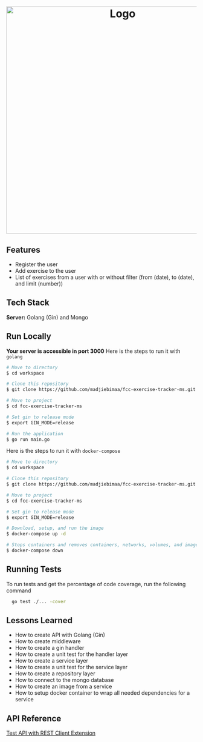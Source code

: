 <h1 align="center">
  <img src="https://i.ibb.co/LhGDRPq/Solution-5-File-Metadata.png" alt="Logo" width="600">
</h1>

## Features

- Register the user
- Add exercise to the user
- List of exercises from a user with or without filter (from (date), to (date), and limit (number))

## Tech Stack

**Server:** Golang (Gin) and Mongo

## Run Locally

**Your server is accessible in port 3000**
Here is the steps to run it with `golang`

```bash
# Move to directory
$ cd workspace

# Clone this repository
$ git clone https://github.com/madjiebimaa/fcc-exercise-tracker-ms.git

# Move to project
$ cd fcc-exercise-tracker-ms

# Set gin to release mode
$ export GIN_MODE=release

# Run the application
$ go run main.go
```

Here is the steps to run it with `docker-compose`

```bash
# Move to directory
$ cd workspace

# Clone this repository
$ git clone https://github.com/madjiebimaa/fcc-exercise-tracker-ms.git

# Move to project
$ cd fcc-exercise-tracker-ms

# Set gin to release mode
$ export GIN_MODE=release

# Download, setup, and run the image
$ docker-compose up -d

# Stops containers and removes containers, networks, volumes, and images created by up
$ docker-compose down
```

## Running Tests

To run tests and get the percentage of code coverage, run the following command

```bash
  go test ./... -cover
```

## Lessons Learned

- How to create API with Golang (Gin)
- How to create middleware
- How to create a gin handler
- How to create a unit test for the handler layer
- How to create a service layer
- How to create a unit test for the service layer
- How to create a repository layer
- How to connect to the mongo database
- How to create an image from a service
- How to setup docker container to wrap all needed dependencies for a service

## API Reference

[Test API with REST Client Extension](https://github.com/madjiebimaa/fcc-exercise-tracker-ms/tree/main/docs/apis)
